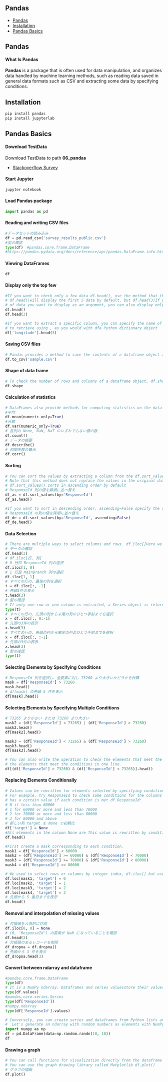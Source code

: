 
## Pandas

- [Pandas](#Pandas)
- [Installation](#installation)
- [Pandas Basics](#pandas-basics)

## Pandas 

#### What Is Pandas

**Pandas** is a package that is often used for data manipulation, and organizes data handled by machine learning methods, such as reading data saved in general data formats such as CSV and extracting some data by specifying conditions.

## Installation
```python
pip install pandas
pip install jupyterlab
```

## Pandas Basics

#### Download TestData
Download TestData to path **06_pandas**
* [Stackoverflow Survey](https://insights.stackoverflow.com/survey)

#### Start Jupyter
```python
jupyter notebook
```

#### Load Pandas package
```python
import pandas as pd
```
#### Reading and writing CSV files

```python
#データセットの読み込み
df = pd.read_csv('survey_results_public.csv')
#型の確認
type(df)　#pandas.core.frame.DataFrame
#https://pandas.pydata.org/docs/reference/api/pandas.DataFrame.info.html

```

#### Viewing DataFrames
```python
df
```

#### Display only the top few
```python
#If you want to check only a few data df.head(), use the method that the data frame has
# df.head()will display the first 5 data by default, but df.head(3)if you specify the number 
# of data you want to display as an argument, you can also display only the specified number
df.head()
df.head(3)

#If you want to extract a specific column, you can specify the name of the column you want 
# to retrieve using , as you would with dfa Python dictionary object
df['longitude'].head(3)
```

#### Saving CSV files
```python
# Pandas provides a method to save the contents of a dataframe object as a CSV file df.to_csv().
df.to_csv('sample.csv')
```

#### Shape of data frame
```python
# To check the number of rows and columns of a dataframe object, df.shape()use methods.
df.shape
```

#### Calculation of statistics
```python
# DataFrames also provide methods for computing statistics on the data within them
#平均
df.mean(numeric_only=True)
#分散
df.var(numeric_only=True)
# 各列の None, NaN, NaT のいずれでもない値の数
df.count()
# データの概要
df.describe()
# 相関係数の算出
df.corr()

```
#### Sorting

```python
# You can sort the values ​​by extracting a column from the df.sort_values()dataframe and calling a method . 
# Note that this method does not replace the values ​​in the original data frame with the values ​​after sorting, and returns the result.
# df.sort_values() sorts in ascending order by default
# ResponseId 列の値を昇順に並べ替え
df_as = df.sort_values(by='ResponseId')
df_as.head()

#If you want to sort in descending order, ascending=False specify the argument.
# ResponseId の列の値を降順に並べ替え
df_de = df.sort_values(by='ResponseId', ascending=False)
df_de.head()
```
#### Data Selection
```python
# There are multiple ways to select columns and rows. df.iloc[]Here we introduce partial selection of data using integer indices .
# データの確認
df.head(3)
# df.iloc[行, 列]
# 0 行目 ResponseId 列の選択
df.iloc[1, 0]
# 1 行目 MainBranch 列の選択
df.iloc[1, 1]
# すべての行の、最後の列を選択
t = df.iloc[:, -1]
# 先頭3件の表示
t.head(3)
# 型の確認
# If only one row or one column is extracted, a Series object is returned.
type(t)
# すべての行の、先頭の列から末尾の列のひとつ手前までを選択
x = df.iloc[:, 0:-1]
# 先頭の3件の表示
x.head(3)
# すべての行の、先頭の列から末尾の列のひとつ手前までを選択
x = df.iloc[:, :-1]
# 先頭の3件の表示
x.head(3)
# 型の確認
type(t)

```
#### Selecting Elements by Specifying Conditions
```python
# ResponseId 列を選択し、全要素に対し 73260 より大きいかどうかを計算
mask = df['ResponseId'] > 73260
mask.head()
# df[mask] の先頭 5 件を表示
df[mask].head()
```
#### Selecting Elements by Specifying Multiple Conditions
```python
# 73265 より小さい または 73260 より大きい
mask2 = (df['ResponseId'] < 73265) | (df['ResponseId'] > 73260)
mask2.head()
df[mask2].head()

mask3 = (df['ResponseId'] < 73265) & (df['ResponseId'] > 73260)
mask3.head()
df[mask3].head()

# You can also write the operation to check the elements that meet the conditions and the selection of 
# the elements that meet the conditions in one line.
df[(df['ResponseId'] > 73260) & (df['ResponseId'] < 73265)].head()

```
#### Replacing Elements Conditionally
```python
# Values ​​can be rewritten for elements selected by specifying conditions. 
# For example, try ResponseId to check some conditions for the columns separately and add a new column that 
# has a certain value if each condition is met df.ResponseId:
# 0 if less than 60000
# 1 for 60000 or more and less than 70000
# 2 for 70000 or more and less than 80000
# 3 for 80000 and above
# 新しい列 target を None で初期化
df['target'] = None
#All elements in the column None are This value is rewritten by conditional specification.
df.head()

#First create a mask corresponding to each condition.
mask1 = df['ResponseId'] < 60000
mask2 = (df['ResponseId'] >= 60000) & (df['ResponseId'] < 70000)
mask3 = (df['ResponseId'] >= 70000) & (df['ResponseId'] < 80000)
mask4 = df['ResponseId'] >= 80000

# We used to select rows or columns by integer index, df.iloc[] but use to specify columns by name df.loc[]
df.loc[mask1, 'target'] = 0
df.loc[mask2, 'target'] = 1
df.loc[mask3, 'target'] = 2
df.loc[mask4, 'target'] = 3
# 先頭から 5 番目までを表示
df.head()

```
#### Removal and interpolation of missing values
```python
# 欠損値を人為的に作成
df.iloc[0, 0] = None
# (0, 'ResponseId') の要素が NaN になっていることを確認
df.head(3)
# 欠損値のあるレコードを削除
df_dropna = df.dropna()
# 先頭から 3 件を表示
df_dropna.head(3)

```
#### Convert between ndarray and dataframe
```python
#pandas.core.frame.DataFrame
type(df)
# It is a NumPy ndarray. Dataframes and series valuesstore their values ​​as ndarrays in attributes.
type(df.values)
#pandas.core.series.Series
type(df['ResponseId'])
#numpy.ndarray
type(df['ResponseId'].values)

# Conversely, you can create series and dataframes from Python lists and ndarrays.
#  Let's generate an ndarray with random numbers as elements with NumPy and convert it to a data frame.
import numpy as np
df = pd.DataFrame(data=np.random.randn(10, 10))
df
```
#### Drawing a graph
```python
# You can call functions for visualization directly from the dataframe object. 
# You can use the graph drawing library called Matplotlib df.plot()
# グラフの描画
df.plot()
```